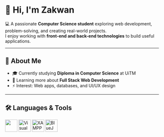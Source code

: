 # 👋 Hi, I'm Zakwan

💻 A passionate **Computer Science student** exploring web development, problem-solving, and creating real-world projects.  
I enjoy working with **front-end and back-end technologies** to build useful applications.  

---

## 🚀 About Me
- 🎓 Currently studying **Diploma in Computer Science** at UiTM  
- 🌱 Learning more about **Full Stack Web Development**  
- ⚡ Interest: Web apps, databases, and UI/UX design  

---

## 🛠️ Languages & Tools
<p>
  <img src="https://skillicons.dev/icons?i=html,css,php,js,mysql,git,github,vscode" height="40" />
  <img src="https://cdn.jsdelivr.net/gh/devicons/devicon/icons/visualstudio/visualstudio-plain.svg" height="40" alt="Visual Studio"/>
  <img src="https://upload.wikimedia.org/wikipedia/commons/7/79/XAMPP_logo.svg" height="40" alt="XAMPP"/>
  <img src="https://upload.wikimedia.org/wikipedia/commons/9/92/BlueJ_Logo.svg" height="40" alt="BlueJ"/>
</p>

<!---

## 📊 GitHub Stats
![Your GitHub stats](https://github-readme-stats.vercel.app/api?username=AmdZakwan&show_icons=true&theme=radical)  
![Top Langs](https://github-readme-stats.vercel.app/api/top-langs/?username=AmdZakwan&layout=compact&theme=radical)  

---
<!--
## 🌐 Connect with Me
<p>
  <a href="https://github.com/zak123"><img src="https://skillicons.dev/icons?i=github" height="40"/></a>
  <a href="https://linkedin.com/in/your-linkedin"><img src="https://skillicons.dev/icons?i=linkedin" height="40"/></a>
</p>
-->

